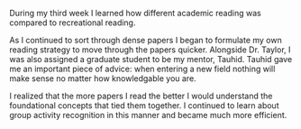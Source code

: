 During my third week I learned how different academic reading was compared to recreational reading.

As I continued to sort through dense papers I began to formulate my own reading strategy to move through the papers quicker. Alongside Dr. Taylor, I was also assigned a graduate student to be my mentor, Tauhid. Tauhid gave me an important piece of advice: when entering a new field nothing will make sense no matter how knowledgable you are.

I realized that the more papers I read the better I would understand the foundational concepts that tied them together. I continued to learn about group activity recognition in this manner and became much more efficient.
